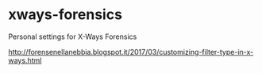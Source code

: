 # xways-forensics
Personal settings for X-Ways Forensics

http://forensenellanebbia.blogspot.it/2017/03/customizing-filter-type-in-x-ways.html
